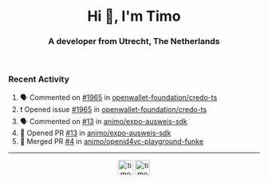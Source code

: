 <h1 align="center">Hi 👋, I'm Timo</h1>
<h3 align="center">A developer from Utrecht, The Netherlands</h3>
<br/>
<!-- https://github.com/rahuldkjain/github-profile-readme-generator --!>

<!--  <p align="left"><img src="https://github-readme-stats.vercel.app/api?username=timoglastra&show_icons=true&count_private=true&" alt="timoglastra" /></p> --!>

<!--
Github language stats
<p align="left"><img src="https://github-readme-stats.vercel.app/api/top-langs/?username=timoglastra&layout=compact" alt="timoglastra" /><p>
-->

<!-- Codestats language stats -->
<!-- <p align="left"><img src="https://codestats-readme.vercel.app/api/top-langs/?username=timoglastra&layout=compact&language_count=12" alt="timoglastra" /><p>    --!>
  
<h3>Recent Activity</h3>

<!--START_SECTION:activity-->
1. 🗣 Commented on [#1965](https://github.com/openwallet-foundation/credo-ts/issues/1965#issuecomment-2249917665) in [openwallet-foundation/credo-ts](https://github.com/openwallet-foundation/credo-ts)
2. ❗ Opened issue [#1965](https://github.com/openwallet-foundation/credo-ts/issues/1965) in [openwallet-foundation/credo-ts](https://github.com/openwallet-foundation/credo-ts)
3. 🗣 Commented on [#13](https://github.com/animo/expo-ausweis-sdk/pull/13#issuecomment-2248465338) in [animo/expo-ausweis-sdk](https://github.com/animo/expo-ausweis-sdk)
4. 💪 Opened PR [#13](https://github.com/animo/expo-ausweis-sdk/pull/13) in [animo/expo-ausweis-sdk](https://github.com/animo/expo-ausweis-sdk)
5. 🎉 Merged PR [#4](https://github.com/animo/openid4vc-playground-funke/pull/4) in [animo/openid4vc-playground-funke](https://github.com/animo/openid4vc-playground-funke)
<!--END_SECTION:activity-->

---

<p align="center">
<a href="https://twitter.com/timoglastra" target="blank"><img align="center" src="https://cdn.jsdelivr.net/npm/simple-icons@3.0.1/icons/twitter.svg" alt="timoglastra" height="30" width="30" /></a>
<a href="https://linkedin.com/in/timoglastra" target="blank"><img align="center" src="https://cdn.jsdelivr.net/npm/simple-icons@3.0.1/icons/linkedin.svg" alt="timoglastra" height="30" width="30" /></a>
</p>



